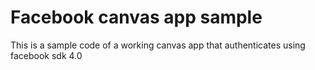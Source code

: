 Facebook canvas app sample
==========================================

This is a sample code of a working canvas app that authenticates using facebook sdk 4.0
